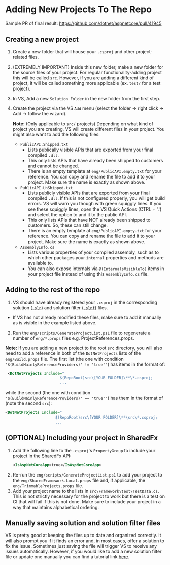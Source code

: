# Adding New Projects To The Repo

Sample PR of final result: https://github.com/dotnet/aspnetcore/pull/41945

## Creating a new project
1. Create a new folder that will house your `.csproj` and other project-related files.
2. (EXTREMELY IMPORTANT) Inside this new folder, make a new folder for the source files of your project. For regular functionality-adding project this will be called `src`. However, if you are adding a different kind of project, it will be called something more applicable (ex. `test/` for a test project).
3. In VS, Add a new `Solution Folder` in the new folder from the first step.
4. Create the project via the VS `Add` menu (select the folder -> right click -> Add -> follow the wizard).

    **Note:** (Only applicable to `src/` projects) Depending on what kind of project you are creating, VS will create different files in your project. You might also want to add the following files:
    - `PublicAPI.Shipped.txt`
      - Lists publically visible APIs that are exported from your final compiled `.dll`.
      - This only lists APIs that have already been shipped to customers and cannot be changed.
      - There is an empty template at `eng/PublicAPI.empty.txt` for your reference. You can copy and rename the file to add it to your project. Make sure the name is exactly as shown above.
    - `PublicAPI.UnShipped.txt`
      - Lists publicly visible APIs that are exported from your final compiled `.dll`. If this is not configured properly, you will get build errors. VS will warn you though with green squiggly lines. If you see these squiggly lines, open the VS Quick Actions (CTRL + '.') and select the option to and it to the public API.
      - This only lists APIs that have NOT already been shipped to customers. So, these can still change.
      - There is an empty template at `eng/PublicAPI.empty.txt` for your reference. You can copy and rename the file to add it to your project. Make sure the name is exactly as shown above.
    - `AssemblyInfo.cs`
      - Lists various properties of your compiled assembly, such as to which other packages your `internal` properties and methods are available to.
      - You can also expose internals via `@(InternalsVisibleTo)` items in your project file instead of using this `AssemblyInfo.cs` file.

## Adding to the rest of the repo
1. VS should have already registered your `.csproj` in the corresponding solution ([`.sln`](https://github.com/dotnet/aspnetcore/blob/586ccc8c895862b65645c4b0f979db1eecd29626/AspNetCore.sln)) and solution filter ([`.slnf`](https://github.com/dotnet/aspnetcore/blob/586ccc8c895862b65645c4b0f979db1eecd29626/src/Middleware/Middleware.slnf#L107-L109)) files.
  - If VS has not already modified these files, make sure to add it manually as is visible in the example listed above.
2. Run the `eng/scripts/GenerateProjectList.ps1` file to regenerate a number of `eng/*.props` files e.g. ProjectReferences.props.

**Note:** If you are adding a new project to the root `src` directory, you will also need to add a reference in both of the `DotNetProjects` lists of the `eng/Build.props` file. The first list (the one with condition `'$(BuildMainlyReferenceProviders)' != 'true'"`) has items in the format of:
  ```XML
   <DotNetProjects Include="
                          $(RepoRoot)src\[YOUR FOLDER]\**\*.csproj;
                          ...
  ```
while the second (the one with condition `'$(BuildMainlyReferenceProviders)' == 'true'"`) has them in the format of (note the second `src`):
  ```XML
  <DotNetProjects Include="
                        $(RepoRoot)src\[YOUR FOLDER]\**\src\*.csproj;
                        ...
  ```

## (OPTIONAL) Including your project in SharedFx
1. Add the following line to the `.csproj`'s `PropertyGroup` to include your project in the SharedFx API:
    ```XML
    <IsAspNetCoreApp>true</IsAspNetCoreApp>
    ```
2. Re-run the `eng/scripts/GenerateProjectList.ps1` to add your project to the `eng/SharedFramework.Local.props` file and, if applicable, the `eng/TrimmableProjects.props` file.
3. Add your project name to the lists in `src\Framework\test\TestData.cs`. This is not strictly necessary for the project to work but there is a test on CI that will fail if this is not done. Make sure to include your project in a way that maintains alphabetical ordering.

## Manually saving solution and solution filter files
VS is pretty good at keeping the files up to date and organized correctly. It will also prompt you if it finds an error and, in most cases, offer a solution to fix the issue. Sometimes just saving the file will trigger VS to reoslve any issues automatically. However, if you would like to add a new solution filter file or update one manually you can find a tutorial link [here](https://docs.microsoft.com/en-us/visualstudio/ide/filtered-solutions?view=vs-2022).
